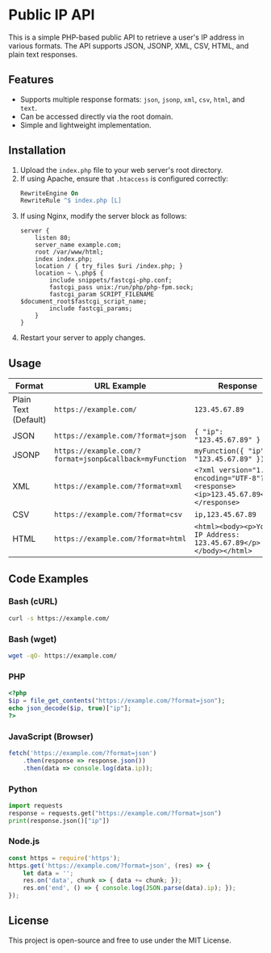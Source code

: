 # Public IP API

This is a simple PHP-based public API to retrieve a user's IP address in various formats. The API supports JSON, JSONP, XML, CSV, HTML, and plain text responses.

## Features
- Supports multiple response formats: `json`, `jsonp`, `xml`, `csv`, `html`, and `text`.
- Can be accessed directly via the root domain.
- Simple and lightweight implementation.

## Installation
1. Upload the `index.php` file to your web server's root directory.
2. If using Apache, ensure that `.htaccess` is configured correctly:
   ```apache
   RewriteEngine On
   RewriteRule ^$ index.php [L]
   ```
3. If using Nginx, modify the server block as follows:
   ```nginx
   server {
       listen 80;
       server_name example.com;
       root /var/www/html;
       index index.php;
       location / { try_files $uri /index.php; }
       location ~ \.php$ {
           include snippets/fastcgi-php.conf;
           fastcgi_pass unix:/run/php/php-fpm.sock;
           fastcgi_param SCRIPT_FILENAME $document_root$fastcgi_script_name;
           include fastcgi_params;
       }
   }
   ```
4. Restart your server to apply changes.

## Usage
| Format  | URL Example | Response |
|---------|------------|----------|
| Plain Text (Default) | `https://example.com/` | `123.45.67.89` |
| JSON | `https://example.com/?format=json` | `{ "ip": "123.45.67.89" }` |
| JSONP | `https://example.com/?format=jsonp&callback=myFunction` | `myFunction({ "ip": "123.45.67.89" });` |
| XML | `https://example.com/?format=xml` | `<?xml version="1.0" encoding="UTF-8"?><response><ip>123.45.67.89</ip></response>` |
| CSV | `https://example.com/?format=csv` | `ip,123.45.67.89` |
| HTML | `https://example.com/?format=html` | `<html><body><p>Your IP Address: 123.45.67.89</p></body></html>` |

## Code Examples

### Bash (cURL)
```sh
curl -s https://example.com/
```

### Bash (wget)
```sh
wget -qO- https://example.com/
```

### PHP
```php
<?php
$ip = file_get_contents("https://example.com/?format=json");
echo json_decode($ip, true)["ip"];
?>
```

### JavaScript (Browser)
```javascript
fetch('https://example.com/?format=json')
    .then(response => response.json())
    .then(data => console.log(data.ip));
```

### Python
```python
import requests
response = requests.get("https://example.com/?format=json")
print(response.json()["ip"])
```

### Node.js
```javascript
const https = require('https');
https.get('https://example.com/?format=json', (res) => {
    let data = '';
    res.on('data', chunk => { data += chunk; });
    res.on('end', () => { console.log(JSON.parse(data).ip); });
});
```

## License
This project is open-source and free to use under the MIT License.
